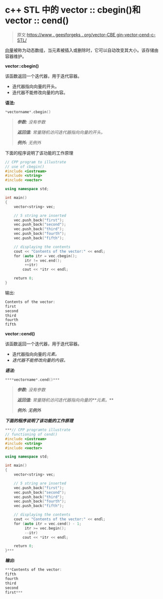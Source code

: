 # c++ STL 中的 vector :: cbegin()和 vector :: cend()

> 原文:[https://www . geesforgeks . org/vector-CBE gin-vector-cend-c-STL/](https://www.geeksforgeeks.org/vector-cbegin-vector-cend-c-stl/)

[向量](https://www.geeksforgeeks.org/vector-in-cpp-stl/)被称为动态数组，当元素被插入或删除时，它可以自动改变其大小。该存储由容器维护。

**vector::cbegin()**

该函数返回一个迭代器，用于迭代容器。

*   迭代器指向向量的开头。
*   迭代器不能修改向量的内容。

**语法:**

```cpp
*vectorname*.cbegin()

```

> ***参数:***
> *没有参数*
> 
> ***返回值:***
> *常量随机访问迭代器指向向量的开头。*
> 
> ***例外:***
> *无例外*

下面的程序说明了该功能的工作原理

```cpp
// CPP program to illustrate
// use of cbegin()
#include <iostream>
#include <string>
#include <vector>

using namespace std;

int main()
{
    vector<string> vec;

    // 5 string are inserted
    vec.push_back("first");
    vec.push_back("second");
    vec.push_back("third");
    vec.push_back("fourth");
    vec.push_back("fifth");

    // displaying the contents
    cout << "Contents of the vector:" << endl;
    for (auto itr = vec.cbegin(); 
         itr != vec.end(); 
         ++itr)
        cout << *itr << endl;

    return 0;
}
```

输出:

```cpp
Contents of the vector:
first
second
third
fourth
fifth

```

**vector::cend()**

该函数返回一个迭代器，用于迭代容器。

*   迭代器指向向量的*元素。*
*   *迭代器不能修改向量的内容。*

***语法:***

```cpp
****vectorname*.cend()*** 
```

> ****参数:***
> *没有参数**
> 
> ****返回值:***
> *常量随机访问迭代器指向向量的**元素。****
> 
> ******例外:***
> *无例外****

***下面的程序说明了该功能的工作原理***

```cpp
***// CPP programto illustrate
// functioning of cend()
#include <iostream>
#include <string>
#include <vector>

using namespace std;

int main()
{
    vector<string> vec;

    // 5 string are inserted
    vec.push_back("first");
    vec.push_back("second");
    vec.push_back("third");
    vec.push_back("fourth");
    vec.push_back("fifth");

    // displaying the contents
    cout << "Contents of the vector:" << endl;
    for (auto itr = vec.cend() - 1; 
         itr >= vec.begin(); 
         --itr)
        cout << *itr << endl;

    return 0;
}***
```

***输出:***

```cpp
***Contents of the vector:
fifth
fourth
third
second
first*** 
```